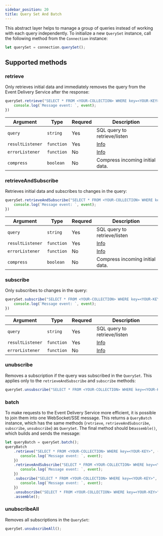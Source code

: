 ```yaml
---
sidebar_position: 20
title: Query Set And Batch
---
```


This abstract layer helps to manage a group of queries instead of working with each query independently. To initialize a new `QuerySet` instance, call the following method from the `Connection` instance:

```js
let querySet = connection.querySet();
```

## Supported methods


### retrieve

Only retrieves initial data and immediately removes the query from the Event Delivery Service after the response:
```js
querySet.retrieve("SELECT * FROM <YOUR-COLLECTION> WHERE key=<YOUR-KEY>", (event) => {
    console.log(`Message event: `, event);
})
```

| **Argument** | **Type** | **Requred** | **Description** |
|--------------|------------|----------|------------------------|
| `query` | `string` | Yes | SQL query to retrieve/listen  |
| `resultListener`| `function` | Yes |  [Info](/photoniq/event-delivery/clients/listeners-and-errors#result-listener) |
| `errorListener`| `function` | No |  [Info](/photoniq/event-delivery/clients/listeners-and-errors#error-listener) |
| `compress` | `boolean` | No | Compress incoming initial data.  |

### retrieveAndSubscribe

Retrieves initial data and subscribes to changes in the query:
```js
querySet.retrieveAndSubscribe("SELECT * FROM <YOUR-COLLECTION> WHERE key=<YOUR-KEY>", (event) => {
    console.log(`Message event: `, event);
})
```

| **Argument** | **Type** | **Requred** | **Description** |
|--------------|------------|----------|-------------------|
| `query` | `string` | Yes | SQL query to retrieve/listen  |
| `resultListener`| `function` | Yes |  [Info](/photoniq/event-delivery/clients/listeners-and-errors#result-listener) |
| `errorListener`| `function` | No |  [Info](/photoniq/event-delivery/clients/listeners-and-errors#error-listener) |
| `compress` | `boolean` | No | Compress incoming initial data.  |

### subscribe

Only subscribes to changes in the query:
```js
querySet.subscribe("SELECT * FROM <YOUR-COLLECTION> WHERE key=<YOUR-KEY>", (event) => {
    console.log(`Message event: `, event);
})
```

| **Argument** | **Type** | **Requred** | **Description** |
|--------------|------------|----------|-------------------|
| `query` | `string` | Yes | SQL query to retrieve/listen  |
| `resultListener`| `function` | Yes |  [Info](/photoniq/event-delivery/clients/listeners-and-errors#result-listener) |
| `errorListener`| `function` | No |  [Info](/photoniq/event-delivery/clients/listeners-and-errors#error-listener) |

### unubscribe

Removes a subscription if the query was subscribed in the `QuerySet`. This applies only to the `retrieveAndSubscribe` and `subscribe` methods:
```js
querySet.unsubscribe("SELECT * FROM <YOUR-COLLECTION> WHERE key=<YOUR-KEY>");
```

### batch

To make requests to the Event Delivery Service more efficient, it is possible to join them into one WebSocket/SSE message. This returns a `QueryBatch`  instance, which has the same methods (`retrieve`, `retrieveAndSubscribe`, `subscribe`, `unsubscribe`) as `QuerySet`.
The final method should be`assemble()`,  which builds and sends the message:
```js
let queryBatch = querySet.batch();
queryBatch
    .retrieve("SELECT * FROM <YOUR-COLLECTION> WHERE key=<YOUR-KEY>", (event) => {
       console.log(`Message event: `, event);
    })
    .retrieveAndSubscribe("SELECT * FROM <YOUR-COLLECTION> WHERE key=<YOUR-KEY>", (event) => {
       console.log(`Message event: `, event);
    })
    .subscribe("SELECT * FROM <YOUR-COLLECTION> WHERE key=<YOUR-KEY>", (event) => {
       console.log(`Message event: `, event);
    })
    .unsubscribe("SELECT * FROM <YOUR-COLLECTION> WHERE key=<YOUR-KEY>")
    .assemble();
```

### unubscribeAll

Removes all subscriptions in the `QuerySet`:
```js
querySet.unsubscribeAll();
```
